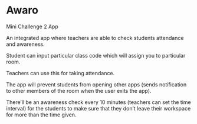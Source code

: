 # Awaro
Mini Challenge 2 App

An integrated app where teachers are able to check students attendance and awareness.

Student can input particular class code which will assign you to particular room.

Teachers can use this for taking attendance.

The app will prevent students from opening other apps (sends notification to other members of the room when the user exits the app).

There’ll be an awareness check every 10 minutes (teachers can set the time interval) for the students to make sure that they don’t leave their workspace for more than the time given.
